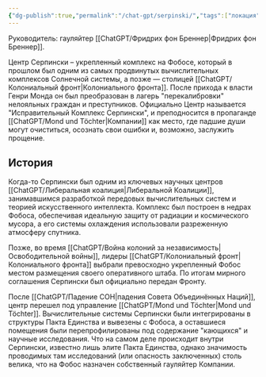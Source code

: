 ```yaml
---
{"dg-publish":true,"permalink":"/chat-gpt/serpinski/","tags":["локация"]}
---
```


Руководитель: гауляйтер [[ChatGPT/Фридрих фон Бреннер\|Фридрих фон Бреннер]].

Центр Серпински – укрепленный комплекс на Фобосе, который в прошлом был одним из самых продвинутых вычислительных комплексов Солнечной системы, а позже — столицей [[ChatGPT/Колониальный фронт\|Колониального фронта]]. После прихода к власти Генри Монда он был преобразован в лагерь "перекалибровки" нелояльных граждан и преступников. 
Официально Центр называется "Исправительный Комплекс Серпински", и преподносится в пропаганде [[ChatGPT/Mond und Töchter\|Компании]] как место, где падшие души могут очиститься, осознать свои ошибки и, возможно, заслужить прощение. 
## История

Когда-то Серпински был одним из ключевых научных центров [[ChatGPT/Либеральная коалиция\|Либеральной Коалиции]], занимавшимся разработкой передовых вычислительных систем и теорией искусственного интеллекта. Комплекс был построен в недрах Фобоса, обеспечивая идеальную защиту от радиации и космического мусора, а его системы охлаждения использовали разреженную атмосферу спутника.

Позже, во время [[ChatGPT/Война колоний за независимость\|Освободительной войны]], лидеры [[ChatGPT/Колониальный фронт\|Колониального фронта]] выбрали превосходно укрепленный Фобос местом размещения своего оперативного штаба. По итогам мирного соглашения Серпински был официально передан Фронту. 

После [[ChatGPT/Падение СОН\|падения Совета Объединённых Наций]], центр перешел под управление [[ChatGPT/Mond und Töchter\|Mond und Töchter]]. Вычислительные системы Серпински были интегрированы в структуры Пакта Единства и вывезены с Фобоса, а оставшиеся помещения были перепрофилированы под содержание "кающихся" и научные исследования. Что на самом деле происходит внутри Серпински, известно лишь элите Пакта Единства, однако значимость проводимых там исследований (или опасность заключенных) столь велика, что на Фобос назначен собственный гауляйтер Компании.




